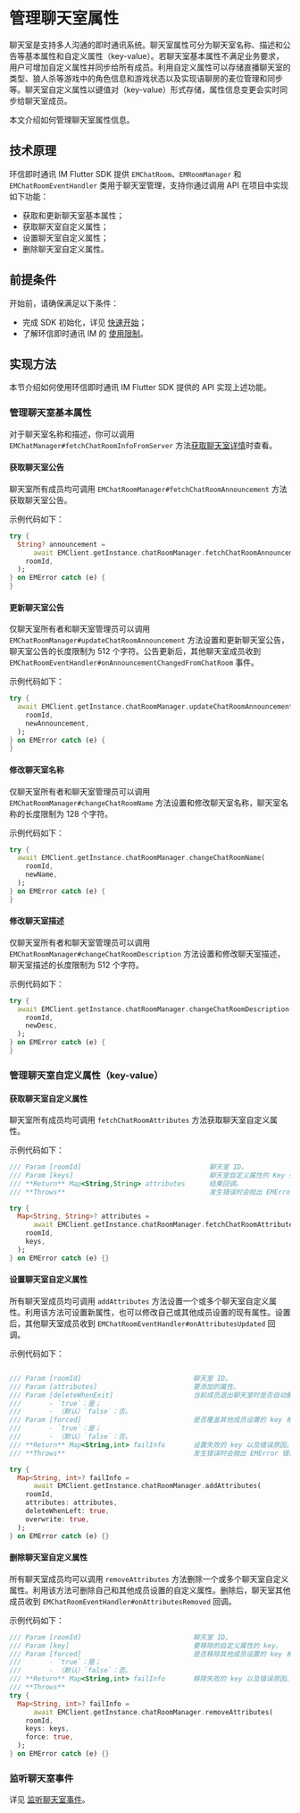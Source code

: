 # 管理聊天室属性

<Toc />

聊天室是支持多人沟通的即时通讯系统。聊天室属性可分为聊天室名称、描述和公告等基本属性和自定义属性（key-value）。若聊天室基本属性不满足业务要求，用户可增加自定义属性并同步给所有成员。利用自定义属性可以存储直播聊天室的类型、狼人杀等游戏中的角色信息和游戏状态以及实现语聊房的麦位管理和同步等。聊天室自定义属性以键值对（key-value）形式存储，属性信息变更会实时同步给聊天室成员。

本文介绍如何管理聊天室属性信息。

## 技术原理

环信即时通讯 IM Flutter SDK 提供 `EMChatRoom`、`EMRoomManager` 和 `EMChatRoomEventHandler` 类用于聊天室管理，支持你通过调用 API 在项目中实现如下功能：

- 获取和更新聊天室基本属性；
- 获取聊天室自定义属性；
- 设置聊天室自定义属性；
- 删除聊天室自定义属性。

## 前提条件

开始前，请确保满足以下条件：

- 完成 SDK 初始化，详见 [快速开始](quickstart.html)；
- 了解环信即时通讯 IM 的 [使用限制](/document/v2/privatization/uc_limitation.html)。

## 实现方法

本节介绍如何使用环信即时通讯 IM Flutter SDK 提供的 API 实现上述功能。

### 管理聊天室基本属性

对于聊天室名称和描述，你可以调用 `EMChatManager#fetchChatRoomInfoFromServer` 方法[获取聊天室详情](room_manage.html#获取聊天室详情)时查看。

#### 获取聊天室公告

聊天室所有成员均可调用 `EMChatRoomManager#fetchChatRoomAnnouncement` 方法获取聊天室公告。

示例代码如下：

```dart
try {
  String? announcement =
      await EMClient.getInstance.chatRoomManager.fetchChatRoomAnnouncement(
    roomId,
  );
} on EMError catch (e) {
}
```

#### 更新聊天室公告

仅聊天室所有者和聊天室管理员可以调用 `EMChatRoomManager#updateChatRoomAnnouncement` 方法设置和更新聊天室公告，聊天室公告的长度限制为 512 个字符。公告更新后，其他聊天室成员收到 `EMChatRoomEventHandler#onAnnouncementChangedFromChatRoom` 事件。

示例代码如下：

```dart
try {
  await EMClient.getInstance.chatRoomManager.updateChatRoomAnnouncement(
    roomId,
    newAnnouncement,
  );
} on EMError catch (e) {
}
```

#### 修改聊天室名称

仅聊天室所有者和聊天室管理员可以调用 `EMChatRoomManager#changeChatRoomName` 方法设置和修改聊天室名称，聊天室名称的长度限制为 128 个字符。

示例代码如下：

```dart
try {
  await EMClient.getInstance.chatRoomManager.changeChatRoomName(
    roomId,
    newName,
  );
} on EMError catch (e) {
}
```

#### 修改聊天室描述

仅聊天室所有者和聊天室管理员可以调用 `EMChatRoomManager#changeChatRoomDescription` 方法设置和修改聊天室描述，聊天室描述的长度限制为 512 个字符。

示例代码如下：

```dart
try {
  await EMClient.getInstance.chatRoomManager.changeChatRoomDescription(
    roomId,
    newDesc,
  );
} on EMError catch (e) {
}
```

### 管理聊天室自定义属性（key-value）

#### 获取聊天室自定义属性

聊天室所有成员均可调用 `fetchChatRoomAttributes` 方法获取聊天室自定义属性。

示例代码如下：

```dart
/// Param [roomId]                                聊天室 ID。
/// Param [keys]                                  聊天室自定义属性的 Key 列表。传 `null` 或空字符串时返回所有自定义属性。
/// **Return** Map<String,String> attributes      结果回调。
/// **Throws**                                    发生错误时会抛出 EMError 错误。

try {
  Map<String, String>? attributes =
      await EMClient.getInstance.chatRoomManager.fetchChatRoomAttributes(
    roomId,
    keys,
  );
} on EMError catch (e) {}
```

#### 设置聊天室自定义属性

所有聊天室成员均可调用 `addAttributes` 方法设置一个或多个聊天室自定义属性。利用该方法可设置新属性，也可以修改自己或其他成员设置的现有属性。设置后，其他聊天室成员收到 `EMChatRoomEventHandler#onAttributesUpdated` 回调。

示例代码如下：

```dart

/// Param [roomId]                            聊天室 ID。
/// Param [attributes]                        要添加的属性。
/// Param [deleteWhenExit]                    当前成员退出聊天室时是否自动删除其设置的自定义属性。
///       - `true`：是；
///       - （默认）`false`：否。
/// Param [forced]                            是否覆盖其他成员设置的 key 相同的属性。
///       - `true`：是；
///       - （默认）`false`：否。
/// **Return** Map<String,int> failInfo       设置失败的 key 以及错误原因。
/// **Throws**                                发生错误时会抛出 EMError 错误。

try {
  Map<String, int>? failInfo =
      await EMClient.getInstance.chatRoomManager.addAttributes(
    roomId,
    attributes: attributes,
    deleteWhenLeft: true,
    overwrite: true,
  );
} on EMError catch (e) {}
```

#### 删除聊天室自定义属性

所有聊天室成员均可以调用 `removeAttributes` 方法删除一个或多个聊天室自定义属性。利用该方法可删除自己和其他成员设置的自定义属性。删除后，聊天室其他成员收到 `EMChatRoomEventHandler#onAttributesRemoved` 回调。

示例代码如下：

```dart
/// Param [roomId]                            聊天室 ID。
/// Param [key]                               要移除的自定义属性的 key。
/// Param [forced]                            是否移除其他成员设置的 key 相同的属性。
///       - `true`：是；
///       - （默认）`false`：否。
/// **Return** Map<String,int> failInfo       移除失败的 key 以及错误原因。
/// **Throws**  
try {
  Map<String, int>? failInfo =
      await EMClient.getInstance.chatRoomManager.removeAttributes(
    roomId,
    keys: keys,
    force: true,
  );
} on EMError catch (e) {}
```

### 监听聊天室事件

详见 [监听聊天室事件](room_manage.html#监听聊天室事件)。